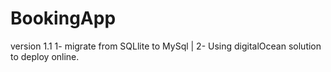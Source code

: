 # BookingApp
version 1.1 
1- migrate from SQLlite to MySql |
2- Using digitalOcean solution to deploy online.
